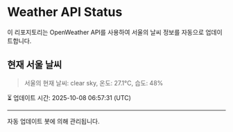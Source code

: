 
# Weather API Status

이 리포지토리는 OpenWeather API를 사용하여 서울의 날씨 정보를 자동으로 업데이트합니다.

## 현재 서울 날씨
> 서울의 현재 날씨: clear sky, 온도: 27.1°C, 습도: 48%

⏳ 업데이트 시간: 2025-10-08 06:57:31 (UTC)

---
자동 업데이트 봇에 의해 관리됩니다.
